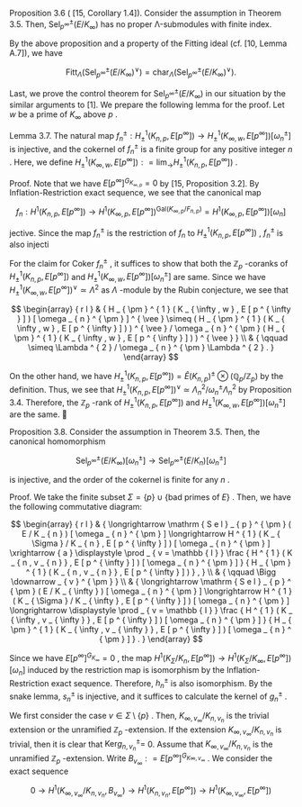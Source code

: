 Proposition 3.6 ( [15, Corollary 1.4]). Consider the assumption in Theorem 3.5. Then, $\mathrm { S e l } _ { p ^ { \infty } } ^ { \pm } ( E / K _ { \infty } )$ has no proper Λ-submodules with finite index.

By the above proposition and a property of the Fitting ideal (cf. [10, Lemma A.7]), we have

$$
\mathrm { F i t t } _ { \Lambda } \left( \mathrm { S e l } _ { p ^ { \infty } } ^ { \pm } ( E / K _ { \infty } ) ^ { \vee } \right) = \mathrm { c h a r } _ { \Lambda } \left( \mathrm { S e l } _ { p ^ { \infty } } ^ { \pm } ( E / K _ { \infty } ) ^ { \vee } \right) .
$$

Last, we prove the control theorem for $\mathrm { S e l } _ { p ^ { \infty } } ^ { \pm } ( E / K _ { \infty } )$ in our situation by the similar arguments to [1]. We prepare the following lemma for the proof. Let $w$ be a prime of $K _ { \infty }$ above $p$ .

Lemma 3.7. The natural map $f _ { n } ^ { \pm } : H _ { \pm } ^ { 1 } ( K _ { n , p } , E [ p ^ { \infty } ] ) \longrightarrow H _ { \pm } ^ { 1 } ( K _ { \infty , w } , E [ p ^ { \infty } ] ) [ \omega _ { n } ^ { \pm } ]$ is injective, and the cokernel of $f _ { n } ^ { \pm }$ is a finite group for any positive integer $n$ . Here, we define $H _ { \pm } ^ { 1 } ( K _ { \infty , w } , E [ p ^ { \infty } ] ) : = \operatorname* { l i m } _ { \longrightarrow } H _ { \pm } ^ { 1 } ( K _ { n , p } , E [ p ^ { \infty } ] )$ .

Proof. Note that we have $E [ p ^ { \infty } ] ^ { G _ { K _ { \infty , p } } } = 0$ by [15, Proposition 3.2]. By Inflation-Restriction exact sequence, we see that the canonical map

$$
f _ { n } : H ^ { 1 } ( K _ { n , p } , E [ p ^ { \infty } ] ) \longrightarrow H ^ { 1 } ( K _ { \infty , p } , E [ p ^ { \infty } ] ) ^ { \mathrm { G a l } ( K _ { \infty , p } / F _ { n , p } ) } = H ^ { 1 } ( K _ { \infty , p } , E [ p ^ { \infty } ] ) [ \omega _ { n } ]
$$

jective. Since the map $f _ { n } ^ { \pm }$ is the restriction of $f _ { n }$ to $H _ { \pm } ^ { 1 } ( K _ { n , p } , E [ p ^ { \infty } ] )$ , $f _ { n } ^ { \pm }$ is also injecti

For the claim for ${ \mathrm { C o k e r ~ } } f _ { n } ^ { \pm }$ , it suffices to show that both the $\mathbb { Z } _ { p }$ -coranks of $H _ { \pm } ^ { 1 } ( K _ { n , p } , E [ p ^ { \infty } ] )$ and $H _ { \pm } ^ { 1 } ( K _ { \infty , w } , E [ p ^ { \infty } ] ) [ \omega _ { n } ^ { \pm } ]$ are same. Since we have $H _ { \pm } ^ { 1 } ( K _ { \infty , w } , E [ p ^ { \infty } ] ) ^ { \vee } \simeq \Lambda ^ { 2 }$ as $\Lambda$ -module by the Rubin conjecture, we see that

$$
\begin{array} { r l } & { H _ { \pm } ^ { 1 } ( K _ { \infty , w } , E [ p ^ { \infty } ] ) [ \omega _ { n } ^ { \pm } ] ^ { \vee } \simeq ( H _ { \pm } ^ { 1 } ( K _ { \infty , w } , E [ p ^ { \infty } ] ) ) ^ { \vee } / \omega _ { n } ^ { \pm } ( H _ { \pm } ^ { 1 } ( K _ { \infty , w } , E [ p ^ { \infty } ] ) ) ^ { \vee } } \\ & { \qquad \simeq \Lambda ^ { 2 } / \omega _ { n } ^ { \pm } \Lambda ^ { 2 } . } \end{array}
$$

On the other hand, we have $H _ { \pm } ^ { 1 } ( K _ { n , p } , E [ p ^ { \infty } ] ) = \widehat { E } ( K _ { n , p } ) ^ { \pm } \otimes ( \mathbb { Q } _ { p } / \mathbb { Z } _ { p } )$ by the definition. Thus, we see that $H _ { \pm } ^ { 1 } ( K _ { n , p } , E [ p ^ { \infty } ] ) ^ { \vee } ~ \simeq ~ \Lambda _ { n } ^ { 2 } / \omega _ { n } ^ { \pm } \Lambda _ { n } ^ { 2 }$ by Proposition 3.4. Therefore, the $\mathbb { Z } _ { p }$ -rank of $H _ { \pm } ^ { 1 } ( K _ { n , p } , E [ p ^ { \infty } ] )$ and $H _ { \pm } ^ { 1 } ( K _ { \infty , w } , E [ p ^ { \infty } ] ) [ \omega _ { n } ^ { \pm } ]$ are the same. 

Proposition 3.8. Consider the assumption in Theorem 3.5. Then, the canonical homomorphism

$$
\mathrm { S e l } _ { p ^ { \infty } } ^ { \pm } ( E / K _ { \infty } ) [ \omega _ { n } ^ { \pm } ] \longrightarrow \mathrm { S e l } _ { p ^ { \infty } } ^ { \pm } ( E / K _ { n } ) [ \omega _ { n } ^ { \pm } ]
$$

is injective, and the order of the cokernel is finite for any $n$ .

Proof. We take the finite subset $\Sigma = \{ p \} \cup \{ \mathrm { b a d ~ p r i m e s ~ o f ~ } E \}$ . Then, we have the following commutative diagram:

$$
\begin{array} { r l } & { \longrightarrow \mathrm { S e l } _ { p } ^ { \pm } ( E / K _ { n } ) [ \omega _ { n } ^ { \pm } ] \longrightarrow H ^ { 1 } ( K _ { \Sigma } / K _ { n } , E [ p ^ { \infty } ] ) [ \omega _ { n } ^ { \pm } ] \xrightarrow { a } \displaystyle \prod _ { v = \mathbb { I } } \frac { H ^ { 1 } ( K _ { n , v _ { n } } , E [ p ^ { \infty } ] ) [ \omega _ { n } ^ { \pm } ] } { H _ { \pm } ^ { 1 } ( K _ { n , v _ { n } } , E [ p ^ { \infty } ] ) } , } \\ & { \qquad \Bigg \downarrow _ { v } ^ { \pm } } \\ & { \longrightarrow \mathrm { S e l } _ { p } ^ { \pm } ( E / K _ { \infty } ) [ \omega _ { n } ^ { \pm } ] \longrightarrow H ^ { 1 } ( K _ { \Sigma } / K _ { \infty } , E [ p ^ { \infty } ] ) [ \omega _ { n } ^ { \pm } ] \longrightarrow \displaystyle \prod _ { v = \mathbb { I } } \frac { H ^ { 1 } ( K _ { \infty , v _ { \infty } } , E [ p ^ { \infty } ] ) [ \omega _ { n } ^ { \pm } ] } { H _ { \pm } ^ { 1 } ( K _ { \infty , v _ { \infty } } , E [ p ^ { \infty } ] ) [ \omega _ { n } ^ { \pm } ] } . } \end{array}
$$

Since we have $E [ p ^ { \infty } ] ^ { G _ { K _ { \infty } } } = 0$ , the map $H ^ { 1 } ( K _ { \Sigma } / K _ { n } , E [ p ^ { \infty } ] ) \longrightarrow H ^ { 1 } ( K _ { \Sigma } / K _ { \infty } , E [ p ^ { \infty } ] ) [ \omega _ { n } ]$ induced by the restriction map is isomorphism by the Inflation-Restriction exact sequence. Therefore, $h _ { n } ^ { \pm }$ is also isomorphism. By the snake lemma, $s _ { n } ^ { \pm }$ is injective, and it suffices to calculate the kernel of $g _ { n } ^ { \pm }$ .

We first consider the case $v \in \Sigma \setminus \{ p \}$ . Then, $K _ { \infty , v _ { \infty } } / K _ { n , v _ { n } }$ is the trivial extension or the unramified $\mathbb { Z } _ { p }$ -extension. If the extension $K _ { \infty , v _ { \infty } } / K _ { n , v _ { n } }$ is trivial, then it is clear that $\mathrm { K e r } g _ { n , v _ { n } } ^ { \pm } =$ 0. Assume that $K _ { \infty , v _ { \infty } } / K _ { n , v _ { n } }$ is the unramified $\mathbb { Z } _ { p }$ -extension. Write $B _ { v _ { \infty } } : = E [ p ^ { \infty } ] ^ { G _ { K \infty , v _ { \infty } } }$ . We consider the exact sequence

$$
0 \longrightarrow H ^ { 1 } ( K _ { \infty , v _ { \infty } } / K _ { n , v _ { n } } , B _ { v _ { \infty } } ) \longrightarrow H ^ { 1 } ( K _ { n , v _ { n } } , E [ p ^ { \infty } ] ) \longrightarrow H ^ { 1 } ( K _ { \infty , v _ { \infty } } , E [ p ^ { \infty } ] )
$$